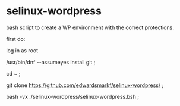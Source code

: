 # selinux-wordpress

bash script to create a WP environment with the correct protections.

first do:

log in as root

/usr/bin/dnf  --assumeyes  install git  ;

cd ~ ;

git clone https://github.com/edwardsmarkf/selinux-wordpress/  ;

bash -vx  ./selinux-wordpress/selinux-wordpress.bsh  ;
